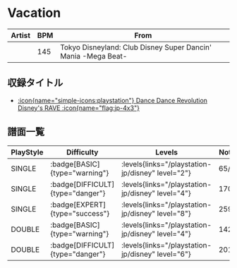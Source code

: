 # Vacation

|Artist|BPM|From|
|------|---|----|
||145|Tokyo Disneyland: Club Disney Super Dancin' Mania -Mega Beat-|

## 収録タイトル

- [:icon{name="simple-icons:playstation"} Dance Dance Revolution Disney's RAVE :icon{name="flag:jp-4x3"}](/playstation-jp/disney)

## 譜面一覧

|PlayStyle|Difficulty|Levels|Notes|Movie|
|---------|----------|------|-----|-----|
|SINGLE| :badge[BASIC]{type="warning"}| :levels{links="/playstation-jp/disney" level="2"}|65/0||
|SINGLE| :badge[DIFFICULT]{type="danger"}| :levels{links="/playstation-jp/disney" level="4"}|170/0||
|SINGLE| :badge[EXPERT]{type="success"}| :levels{links="/playstation-jp/disney" level="8"}|259/0||
|DOUBLE| :badge[BASIC]{type="warning"}| :levels{links="/playstation-jp/disney" level="4"}|142/0||
|DOUBLE| :badge[DIFFICULT]{type="danger"}| :levels{links="/playstation-jp/disney" level="6"}|201/0||
